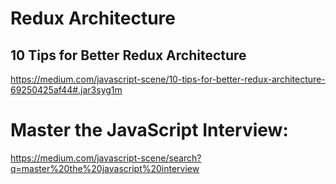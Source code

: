 # Redux Architecture  



## 10 Tips for Better Redux Architecture


https://medium.com/javascript-scene/10-tips-for-better-redux-architecture-69250425af44#.jar3syg1m





# Master the JavaScript Interview:  



https://medium.com/javascript-scene/search?q=master%20the%20javascript%20interview





